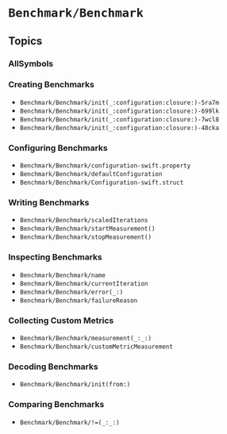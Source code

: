 # ``Benchmark/Benchmark``

## Topics

### AllSymbols

### Creating Benchmarks

- ``Benchmark/Benchmark/init(_:configuration:closure:)-5ra7m``
- ``Benchmark/Benchmark/init(_:configuration:closure:)-699lk``
- ``Benchmark/Benchmark/init(_:configuration:closure:)-7wcl8``
- ``Benchmark/Benchmark/init(_:configuration:closure:)-48cka``

### Configuring Benchmarks

- ``Benchmark/Benchmark/configuration-swift.property``
- ``Benchmark/Benchmark/defaultConfiguration``
- ``Benchmark/Benchmark/Configuration-swift.struct``

### Writing Benchmarks

- ``Benchmark/Benchmark/scaledIterations``
- ``Benchmark/Benchmark/startMeasurement()``
- ``Benchmark/Benchmark/stopMeasurement()``

### Inspecting Benchmarks

- ``Benchmark/Benchmark/name``
- ``Benchmark/Benchmark/currentIteration``
- ``Benchmark/Benchmark/error(_:)``
- ``Benchmark/Benchmark/failureReason``

### Collecting Custom Metrics

- ``Benchmark/Benchmark/measurement(_:_:)``
- ``Benchmark/Benchmark/customMetricMeasurement``

### Decoding Benchmarks

- ``Benchmark/Benchmark/init(from:)``

### Comparing Benchmarks

- ``Benchmark/Benchmark/!=(_:_:)``

